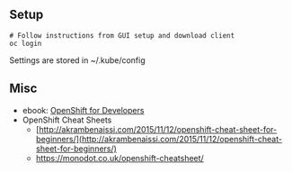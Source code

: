 <?add topic='Helm'?>

## Setup

    # Follow instructions from GUI setup and download client
    oc login

Settings are stored in ~/.kube/config

## Misc

-   ebook: [OpenShift for
    Developers](https://www.openshift.com/promotions/for-developers.html)
-   OpenShift Cheat Sheets
    -   [http://akrambenaissi.com/2015/11/12/openshift-cheat-sheet-for-beginners/](http://akrambenaissi.com/2015/11/12/openshift-cheat-sheet-for-beginners/)
    -   https://monodot.co.uk/openshift-cheatsheet/
